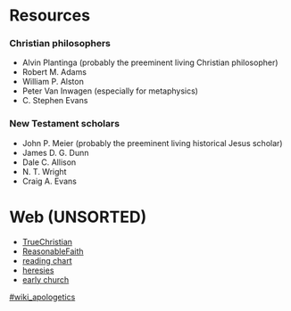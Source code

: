 # Resources

### Christian philosophers
- Alvin Plantinga (probably the preeminent living Christian philosopher)
- Robert M. Adams
- William P. Alston
- Peter Van Inwagen (especially for metaphysics)
- C. Stephen Evans

### New Testament scholars
- John P. Meier (probably the preeminent living historical Jesus scholar)
- James D. G. Dunn
- Dale C. Allison
- N. T. Wright
- Craig A. Evans

# Web (UNSORTED)
- [TrueChristian](https://www.reddit.com/r/TrueChristian/comments/1i0fro/christian_resources/?utm_source=reddit&utm_medium=usertext&utm_name=TrueChristian&utm_content=t5_2u489.)
- [ReasonableFaith](https://old.reddit.com/r/ReasonableFaith/)
- [reading chart](https://visualunit.files.wordpress.com/2010/12/bible_reading_chart.pdf)
- [heresies](https://visualunit.files.wordpress.com/2010/09/heresies_jesus1.pdf)
- [early church](https://visualunit.files.wordpress.com/2010/09/early_church3.pdf)


[#wiki_apologetics](https://www.reddit.com/r/Christians/wiki/resources#wiki_apologetics)